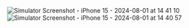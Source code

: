 ![Simulator Screenshot - iPhone 15 - 2024-08-01 at 14 41 10](https://github.com/user-attachments/assets/67c639cf-f552-474d-958d-3da689cd70f8)
![Simulator Screenshot - iPhone 15 - 2024-08-01 at 14 40 57](https://github.com/user-attachments/assets/845f5ae0-6418-48c6-8f07-985bf013848f)
